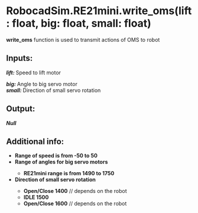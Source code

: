 <h1> RobocadSim.RE21mini.write_oms(lift: float, big: float, small: float)  </h1>
  
<strong>write_oms</strong> function is used to transmit actions of OMS to robot  
  
<h2><strong> Inputs: </strong></h2> 
<strong><em>lift: </em></strong>Speed to lift motor  

<strong><em>big: </em></strong>Angle to big servo motor  
<strong><em>small: </em></strong>Direction of small servo rotation  
  
<h2><strong> Output: </strong></h2>
<strong><em>Null</em></strong> 

<h2><strong> Additional info: </strong></h2>
<ul>
<li><strong>Range of speed is from -50 to 50</strong></li>
<li><strong>Range of angles for big servo motors</strong></li>
<ul>
  <li><strong>RE21mini range is from 1490 to 1750</strong></li>
</ul>
<li><strong>Direction of small servo rotation</strong></li>
<ul>
  <li><strong>Open/Close 1400</strong> // depends on the robot</li>
  <li><strong>IDLE 1500</strong></li>
  <li><strong>Open/Close 1600</strong> // depends on the robot</li>
</ul>
</ul>
